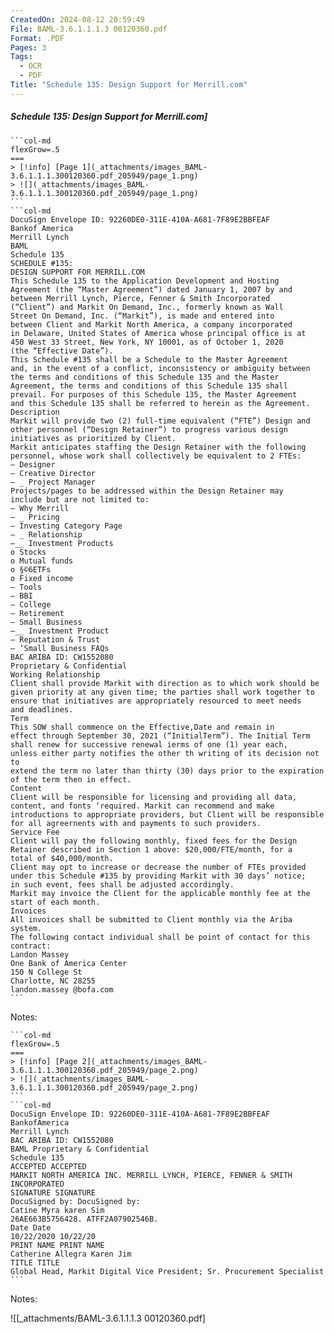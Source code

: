 ```yaml
---
CreatedOn: 2024-08-12 20:59:49
File: BAML-3.6.1.1.1.3 00120360.pdf
Format: .PDF
Pages: 3
Tags:
  - OCR
  - PDF
Title: "Schedule 135: Design Support for Merrill.com"
---
```


##### Schedule 135: Design Support for Merrill.com]

  
````col
```col-md
flexGrow=.5
===
> [!info] [Page 1](_attachments/images_BAML-3.6.1.1.1.300120360.pdf_205949/page_1.png)
> ![](_attachments/images_BAML-3.6.1.1.1.300120360.pdf_205949/page_1.png)
```  
```col-md
DocuSign Envelope ID: 92260DE0-311E-410A-A681-7F89E2BBFEAF  
Bankof America
Merrill Lynch  
BAML
Schedule 135  
SCHEDULE #135:
DESIGN SUPPORT FOR MERRILL.COM  
This Schedule 135 to the Application Development and Hosting
Agreement (the “Master Agreement”) dated January 1, 2007 by and
between Merrill Lynch, Pierce, Fenner & Smith Incorporated
(“Client”) and Markit On Demand, Inc., formerly known as Wall
Street On Demand, Inc. (“Markit”), is made and entered into
between Client and Markit North America, a company incorporated
in Delaware, United States of America whose principal office is at
450 West 33 Street, New York, NY 10001, as of October 1, 2020
(the “Effective Date”).  
This Schedule #135 shall be a Schedule to the Master Agreement
and, in the event of a conflict, inconsistency or ambiguity between
the terms and conditions of this Schedule 135 and the Master
Agreement, the terms and conditions of this Schedule 135 shall
prevail. For purposes of this Schedule 135, the Master Agreement
and this Schedule 135 shall be referred to herein as the Agreement.  
Description  
Markit will provide two (2) full-time equivalent (“FTE”) Design and
other personnel (“Design Retainer”) to progress various design
initiatives as prioritized by Client.  
Markit anticipates staffing the Design Retainer with the following
personnel, whose work shall collectively be equivalent to 2 FTEs:
— Designer
— Creative Director
— _ Project Manager  
Projects/pages to be addressed within the Design Retainer may
include but are not limited to:
— Why Merrill
— _ Pricing
— Investing Category Page
— _ Relationship
—__ Investment Products
o Stocks
o Mutual funds
o §©6ETFs
o Fixed income
— Tools
— BBI
— College
— Retirement
— Small Business
—__ Investment Product
— Reputation & Trust
— ‘Small Business FAQs  
BAC ARIBA ID: CW1552080
Proprietary & Confidential  
Working Relationship  
Client shall provide Markit with direction as to which work should be
given priority at any given time; the parties shall work together to
ensure that initiatives are appropriately resourced to meet needs
and deadlines.  
Term  
This SOW shall commence on the Effective,Date and remain in
effect through September 30, 2021 (“InitialTerm”). The Initial Term
shall renew for successive renewal ierms of one (1) year each,
unless either party notifies the other th writing of its decision not to
extend the term no later than thirty (30) days prior to the expiration
of the term then in effect.  
Content  
Client will be responsible for licensing and providing all data,
content, and fonts ‘required. Markit can recommend and make
introductions to appropriate providers, but Client will be responsible
for all agreernents with and payments to such providers.  
Service Fee  
Client will pay the following monthly, fixed fees for the Design
Retainer described in Section 1 above: $20,000/FTE/month, for a
total of $40,000/month.  
Client may opt to increase or decrease the number of FTEs provided
under this Schedule #135 by providing Markit with 30 days’ notice;
in such event, fees shall be adjusted accordingly.  
Markit may invoice the Client for the applicable monthly fee at the
start of each month.  
Invoices  
All invoices shall be submitted to Client monthly via the Ariba
system.  
The following contact individual shall be point of contact for this
contract:  
Landon Massey  
One Bank of America Center
150 N College St  
Charlotte, NC 28255
landon.massey @bofa.com  
```
````
Notes:    
````col
```col-md
flexGrow=.5
===
> [!info] [Page 2](_attachments/images_BAML-3.6.1.1.1.300120360.pdf_205949/page_2.png)
> ![](_attachments/images_BAML-3.6.1.1.1.300120360.pdf_205949/page_2.png)
```  
```col-md
DocuSign Envelope ID: 92260DE0-311E-410A-A681-7F89E2BBFEAF  
BankofAmerica
Merrill Lynch
BAC ARIBA ID: CW1552080
BAML Proprietary & Confidential
Schedule 135
ACCEPTED ACCEPTED
MARKIT NORTH AMERICA INC. MERRILL LYNCH, PIERCE, FENNER & SMITH INCORPORATED
SIGNATURE SIGNATURE
DocuSigned by: DocuSigned by:
Catine Myra karen Sim
26AE663B5756428. ATFF2A07902546B.
Date Date
10/22/2020 10/22/20
PRINT NAME PRINT NAME
Catherine Allegra Karen Jim
TITLE TITLE
Global Head, Markit Digital Vice President; Sr. Procurement Specialist  
```
````
Notes:  


![[_attachments/BAML-3.6.1.1.1.3 00120360.pdf]